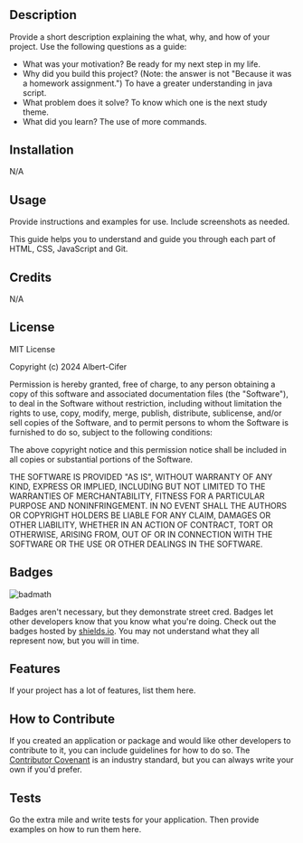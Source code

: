 # <Prework Study Guide Webpage>

## Description

Provide a short description explaining the what, why, and how of your project. Use the following questions as a guide:

- What was your motivation? Be ready for my next step in my life.
- Why did you build this project? (Note: the answer is not "Because it was a homework assignment.") To have a greater understanding in java script.
- What problem does it solve? To know which one is the next study theme.
- What did you learn? The use of more commands.

## Installation

N/A

## Usage

Provide instructions and examples for use. Include screenshots as needed.

This guide helps you to understand and guide you through each part of HTML, CSS, JavaScript and Git.

## Credits

N/A

## License

MIT License

Copyright (c) 2024 Albert-Cifer

Permission is hereby granted, free of charge, to any person obtaining a copy
of this software and associated documentation files (the "Software"), to deal
in the Software without restriction, including without limitation the rights
to use, copy, modify, merge, publish, distribute, sublicense, and/or sell
copies of the Software, and to permit persons to whom the Software is
furnished to do so, subject to the following conditions:

The above copyright notice and this permission notice shall be included in all
copies or substantial portions of the Software.

THE SOFTWARE IS PROVIDED "AS IS", WITHOUT WARRANTY OF ANY KIND, EXPRESS OR
IMPLIED, INCLUDING BUT NOT LIMITED TO THE WARRANTIES OF MERCHANTABILITY,
FITNESS FOR A PARTICULAR PURPOSE AND NONINFRINGEMENT. IN NO EVENT SHALL THE
AUTHORS OR COPYRIGHT HOLDERS BE LIABLE FOR ANY CLAIM, DAMAGES OR OTHER
LIABILITY, WHETHER IN AN ACTION OF CONTRACT, TORT OR OTHERWISE, ARISING FROM,
OUT OF OR IN CONNECTION WITH THE SOFTWARE OR THE USE OR OTHER DEALINGS IN THE
SOFTWARE.

## Badges

![badmath](https://img.shields.io/github/languages/top/nielsenjared/badmath)

Badges aren't necessary, but they demonstrate street cred. Badges let other developers know that you know what you're doing. Check out the badges hosted by [shields.io](https://shields.io/). You may not understand what they all represent now, but you will in time.

## Features

If your project has a lot of features, list them here.

## How to Contribute

If you created an application or package and would like other developers to contribute to it, you can include guidelines for how to do so. The [Contributor Covenant](https://www.contributor-covenant.org/) is an industry standard, but you can always write your own if you'd prefer.

## Tests

Go the extra mile and write tests for your application. Then provide examples on how to run them here.